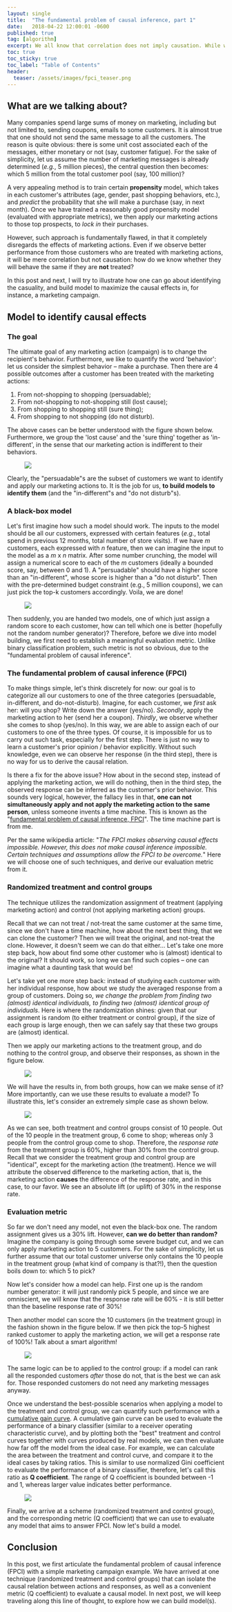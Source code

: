 ```yaml
---
layout: single
title:  "The fundamental problem of causal inference, part 1"
date:   2018-04-22 12:00:01 -0600
published: true
tag: [algorithm]
excerpt: We all know that correlation does not imply causation. While we can observe correlations, how can we go about study causations?
toc: true
toc_sticky: true
toc_label: "Table of Contents"
header:
  teaser: /assets/images/fpci_teaser.png
---
```

## What are we talking about?

Many companies spend large sums of money on marketing, including but not limited to, sending coupons, emails to some customers. It is almost true that one should not send the same message to all the customers. The reason is quite obvious: there is some unit cost associated each of the messages, either monetary or not (say, customer fatigue). For the sake of simplicity, let us assume the number of marketing messages is already determined (*e.g.*, 5 million pieces), the central question then becomes: which 5 million from the total customer pool (say, 100 million)?

A very appealing method is to train certain **propensity** model, which takes in each customer's attributes (age, gender, past shopping behaviors, etc.), and *predict* the probability that she will make a purchase (say, in next month). Once we have trained a reasonably good propensity model (evaluated with appropriate metrics), we then apply our marketing actions to those top prospects, to *lock in* their purchases.

However, such approach is fundamentally flawed, in that it completely disregards the effects of marketing actions. Even if we observe better performance from those customers who are treated with marketing actions, it will be mere correlation but not causation: how do we know whether they will behave the same if they are **not** treated?

In this post and next, I will try to illustrate how one can go about identifying the casuality, and build model to maximize the causal effects in, for instance, a marketing campaign.

## Model to identify causal effects
### The goal

The ultimate goal of any marketing action (campaign) is to change the recipient's behavior. Furthermore, we like to quantify the word 'behavior': let us consider the simplest behavior – make a purchase. Then there are 4 possible outcomes after a customer has been treated with the marketing actions:

1. From not-shopping to shopping (persuadable);
2. From not-shopping to not-shopping still (lost cause);
3. From shopping to shopping still (sure thing);
4. From shopping to not shopping (do not disturb).

The above cases can be better understood with the figure shown below. Furthermore, we group the 'lost cause' and the 'sure thing' together as 'in-different', in the sense that our marketing action is indifferent to their behaviors.

<figure>
<a href="/assets/images/customer_segments.jpg"><img src="/assets/images/customer_segments.png"></a>
</figure>

Clearly, the "persuadable"s are the subset of customers we want to identify and apply our marketing actions to. It is the job for us, **to build models to identify them** (and the "in-different"s and "do not disturb"s).

### A black-box model
Let's first imagine how such a model should work. The inputs to the model should be all our customers, expressed with certain features (*e.g.*, total spend in previous 12 months, total number of store visits). If we have *m* customers, each expressed with *n* feature, then we can imagine the input to the model as a *m* x *n* matrix. After some number crunching, the model will assign a numerical score to each of the *m* customers (ideally a bounded score, say, between 0 and 1). A "persuadable" should have a higher score than an "in-different", whose score is higher than a "do not disturb". Then with the pre-determined budget constraint (e.g., 5 million coupons), we can just pick the top-k customers accordingly. Voila, we are done!

<figure>
<a href="/assets/images/black_box_model.jpg"><img src="/assets/images/black_box_model.png"></a>
</figure>

Then suddenly, you are handed two models, one of which just assign a random score to each customer, how can tell which one is better (hopefully not the random number generator)? Therefore, before we dive into model building, we first need to establish a meaningful evaluation metric. Unlike binary classification problem, such metric is not so obvious, due to the "fundamental problem of causal inference".

### The fundamental problem of causal inference (FPCI)
To make things simple, let's think discretely for now: our goal is to categorize all our customers to one of the three categories (persuadable, in-different, and do-not-disturb). Imagine, for each customer, we *first* ask her: will you shop? Write down the answer (yes/no). *Secondly*, apply the marketing action to her (send her a coupon). *Thirdly*, we observe whether she comes to shop (yes/no). In this way, we are able to assign each of our customers to one of the three types. Of course, it is impossible for us to carry out such task, especially for the first step. There is just no way to learn a customer's prior opinion / behavior explicitly. Without such knowledge, even we can observe her response (in the third step), there is no way for us to derive the causal relation.

Is there a fix for the above issue? How about in the second step, instead of applying the marketing action, we will do nothing, then in the third step, the observed response can be inferred as the customer's prior behavior. This sounds very logical, however, the fallacy lies in that, **one can not simultaneously apply and not apply the marketing action to the same person**, unless someone invents a time machine. This is known as the "[fundamental problem of causal inference, FPCI](https://en.wikipedia.org/wiki/Rubin_causal_model)". The time machine part is from me.

Per the same wikipedia article: "*The FPCI makes observing causal effects impossible. However, this does not make causal inference impossible. Certain techniques and assumptions allow the FPCI to be overcome.*" Here we will choose one of such techniques, and derive our evaluation metric from it.

### Randomized treatment and control groups

The technique utilizes the randomization assignment of treatment (applying marketing action) and control (not applying marketing action) groups.

Recall that we can not treat / not-treat the same customer at the same time, since we don't have a time machine, how about the next best thing, that we can clone the customer? Then we will treat the original, and not-treat the clone. However, it doesn't seem we can do that either... Let's take one more step back, how about find some other customer who is (almost) identical to the original? It should work, so long we can find such copies – one can imagine what a daunting task that would be!

Let's take yet one more step back: instead of studying each customer with her individual response, how about we study the averaged response from a group of customers. Doing so, *we change the problem from finding two (almost) identical individuals, to finding two (almost) identical group of individuals*. Here is where the randomization shines: given that our assignment is random (to either treatment or control group), if the size of each group is large enough, then we can safely say that these two groups are (almost) identical.

Then we apply our marketing actions to the treatment group, and do nothing to the control group, and observe their responses, as shown in the figure below.

<figure>
<a href="/assets/images/random_assignment.jpg"><img src="/assets/images/random_assignment.png"></a>
</figure>

We will have the results in, from both groups, how can we make sense of it? More importantly, can we use these results to evaluate a model? To illustrate this, let's consider an extremely simple case as shown below.

<figure>
<a href="/assets/images/ranking_1.jpg"><img src="/assets/images/ranking_1.png"></a>
</figure>

As we can see, both treatment and control groups consist of 10 people. Out of the 10 people in the treatment group, 6 come to shop; whereas only 3 people from the control group come to shop. Therefore, the *response rate* from the treatment group is 60%, higher than 30% from the control group. Recall that we consider the treatment group and control group are "identical", except for the marketing action (the treatment). Hence we will attribute the observed difference to the marketing action, that is, the marketing action **causes** the difference of the response rate, and in this case, to our favor. We see an absolute lift (or uplift) of 30% in the response rate.

### Evaluation metric

So far we don't need any model, not even the black-box one. The random assignment gives us a 30% lift. However, **can we do better than random?** Imagine the company is going through some severe budget cut, and we can only apply marketing action to 5 customers. For the sake of simplicity, let us further assume that our total customer universe only contains the 10 people in the treatment group (what kind of company is that?!), then the question boils down to: which 5 to pick?

Now let's consider how a model can help. First one up is the random number generator: it will just randomly pick 5 people, and since we are omniscient, we will know that the response rate will be 60% - it is still better than the baseline response rate of 30%!

Then another model can score the 10 customers (in the treatment group) in the fashion shown in the figure below. If we then pick the top-5 highest ranked customer to apply the marketing action, we will get a response rate of 100%! Talk about a smart algorithm!

<figure>
<a href="/assets/images/ranking_2.jpg"><img src="/assets/images/ranking_2.png"></a>
</figure>

The same logic can be to applied to the control group: if a model can rank all the responded customers *after* those do not, that is the best we can ask for. Those responded customers do not need any marketing messages anyway.

Once we understand the best-possible scenarios when applying a model to the treatment and control group, we can quantify such performance with a [cumulative gain curve](https://www.ibm.com/support/knowledgecenter/SSLVMB_23.0.0/spss/tutorials/rbf_telco_gains-lift.html). A cumulative gain curve can be used to evaluate the performance of a binary classifier (similar to a receiver operating characteristic curve), and by plotting both the "best" treatment and control curves together with curves produced by real models, we can then evaluate how far off the model from the ideal case. For example, we can calculate the area between the treatment and control curve, and compare it to the ideal cases by taking ratios. This is similar to use normalized Gini coefficient to evaluate the performance of a binary classifier, therefore, let's call this ratio as **Q coefficient**. The range of Q coefficient is bounded between -1 and 1, whereas larger value indicates better performance.

<figure>
<a href="/assets/images/cumulative_gain_chart_real.jpg"><img src="/assets/images/cumulative_gain_chart_real.png"></a>
</figure>

Finally, we arrive at a scheme (randomized treatment and control group), and the corresponding metric (Q coefficient) that we can use to evaluate any model that aims to answer FPCI. Now let's build a model.

## Conclusion
In this post, we first articulate the fundamental problem of causal inference (FPCI) with a simple marketing campaign example. We have arrived at one technique (randomized treatment and control groups) that can isolate the causal relation between actions and responses, as well as a convenient metric (Q coefficient) to evaluate a causal model. In next post, we will keep traveling along this line of thought, to explore how we can build model(s).

